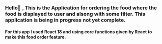 ### Hello👋 , This is the Application for ordering the food where the food is displayed to user and alsong with some filter. This application is being in progress not yet complete.

#### For this app I used React 18 and using core functions given by React to make this food order feature.

